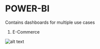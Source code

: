 # POWER-BI
Contains dashboards for multiple use cases

1. E-Commerce

![alt text](https://github.com/[yadgire7]/[POWER-BI]/blob/[master]/grooming_e-commerce_dashboard.png.jpg?raw=true)
